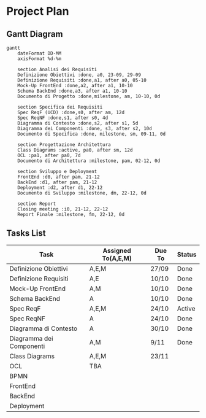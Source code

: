 # Project Plan

## Gantt Diagram

```mermaid
gantt
    dateFormat DD-MM
    axisFormat %d-%m

    section Analisi dei Requisiti
    Definizione Obiettivi :done, a0, 23-09, 29-09
    Definizione Requisiti :done,a1, after a0, 05-10
    Mock-Up FrontEnd :done,a2, after a1, 10-10 
    Schema BackEnd :done,a3, after a1, 10-10
    Documento di Progetto :done,milestone, am, 10-10, 0d
    
    section Specifica dei Requisiti
    Spec ReqF (UCD) :done,s0, after am, 12d
    Spec ReqNF :done,s1, after s0, 4d
    Diagramma di Contesto :done,s2, after s1, 5d
    Diagramma dei Componenti :done, s3, after s2, 10d
    Documento di Specifica :done, milestone, sm, 09-11, 0d

    section Progettazione Architettura
    Class Diagrams :active, pa0, after sm, 12d
    OCL :pa1, after pa0, 7d
    Documento di Architettura :milestone, pam, 02-12, 0d

    section Sviluppo e Deployment
    FrontEnd :d0, after pam, 21-12
    BackEnd :d1, after pam, 21-12
    Deployment :d2, after d1, 22-12
    Documento di Sviluppo :milestone, dm, 22-12, 0d

    section Report
    Closing meeting :i0, 21-12, 22-12
    Report Finale :milestone, fm, 22-12, 0d

```

## Tasks List

| **Task**               | **Assigned To(A,E,M)** | **Due To** | **Status** |
|------------------------|------------------------|------------|------------|
|Definizione Obiettivi   |A,E,M|27/09|Done|
|Definizione Requisiti   |A,E|10/10|Done|
|Mock-Up FrontEnd        |A,M|10/10|Done|
|Schema BackEnd          |A|10/10|Done|
|Spec ReqF               |A,E,M|24/10|Active|
|Spec ReqNF              |A|24/10|Done|
|Diagramma di Contesto   |A|30/10|Done|
|Diagramma dei Componenti|A,M|9/11|Done|
|Class Diagrams          |A,E,M|23/11||
|OCL                     |TBA|||
|BPMN                    ||||
|FrontEnd                ||||
|BackEnd                 ||||
|Deployment              ||||